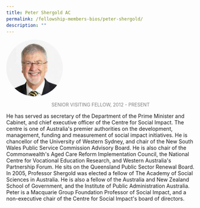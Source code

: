 ```yaml
---
title: Peter Shergold AC
permalink: /fellowship-members-bios/peter-shergold/
description: ""
---
```

<style>
.fellow-image-pic {
	border-radius: 50%;
	height: 30% !important;
	width: 30% !important;
	}
	
fellow-img {
		text-align: center;
	}

.fellow-tenure {
	text-align: center;
	color: grey;
	font-size: 0.9em;
	}	

</style>

<div class="fellow-img">
<img class="fellow-image-pic" src="/images/FellowshipImages/fellowships-peter-shergold@2x.jpg">
<p class="fellow-tenure">SENIOR VISITING FELLOW, 2012 - PRESENT</p>
</div>

<p>
He has served as secretary of the Department of the Prime Minister and Cabinet, and chief executive officer of the Centre for Social Impact. The centre is one of Australia's premier authorities on the development, management, funding and measurement of social impact initiatives. He is chancellor of the University of Western Sydney, and chair of the New South Wales Public Service Commission Advisory Board. He is also chair of the Commonwealth's Aged Care Reform Implementation Council, the National Centre for Vocational Education Research, and Western Australia's Partnership Forum. He sits on the Queensland Public Sector Renewal Board. In 2005, Professor Shergold was elected a fellow of The Academy of Social Sciences in Australia. He is also a fellow of the Australia and New Zealand School of Government, and the Institute of Public Administration Australia. Peter is a Macquarie Group Foundation Professor of Social Impact, and a non-executive chair of the Centre for Social Impact's board of directors.


</p>